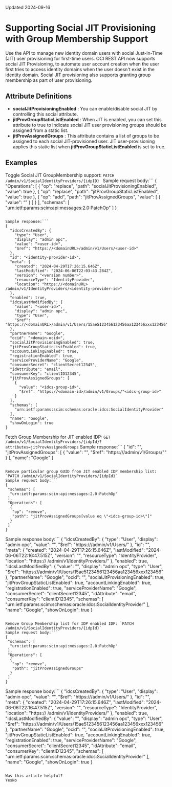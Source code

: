 Updated 2024-09-16
# Supporting Social JIT Provisioning with Group Membership Support
Use the API to manage new identity domain users with social Just-In-Time (JIT) user provisioning for first-time users.
OCI REST API now supports social JIT Provisioning, to automate user account creation when the user first tries to access identity domains when the user doesn't exist in the identity domain. Social JIT provisioning also supports granting group membership as part of user provisioning.
## Attribute Definitions
  * **socialJitProvisioningEnabled** : You can enable/disable social JIT by controlling this social attribute.
  * **jitProvGroupStaticListEnabled** : When JIT is enabled, you can set this attribute to true to indicate social JIT user provisioning groups should be assigned from a static list.
  * **jitProvAssignedGroups** : This attribute contains a list of groups to be assigned to each social JIT-provisioned user. JIT user-provisioning applies this static list when **jitProvGroupStaticListEnabled** is set to true. 


## Examples
Toggle Social JIT GroupMembership support: `PATCH /admin/v1/SocialIdentityProviders/{idpID} `
Sample request body:```
{
 "Operations": [
  {
   "op": "replace",
   "path": "socialJitProvisioningEnabled",
   "value": true
  },
  {
   "op": "replace",
   "path": "jitProvGroupStaticListEnabled",
   "value": true
  },
  {
    "op": "add",
    "path": "jitProvAssignedGroups",
    "value": [
      {
       "value": “<identitydomain-group-id>”
      }
    ]
  }
 ],
 "schemas": [
  "urn:ietf:params:scim:api:messages:2.0:PatchOp"
 ]
}

```

Sample response:```
{
  "idcsCreatedBy": {
    "type": "User",
    "display": "admin opc",
    "value": “<user-id>",
    "$ref": "https://<domainURL>/admin/v1/Users/<user-id>"
  },
  "id": "<identity-provider-id>",
  "meta": {
    "created": "2024-04-29T17:26:15.646Z",
    "lastModified": "2024-06-06T22:03:43.284Z",
    "version": "<version number>",
    "resourceType": "IdentityProvider",
    "location": "https://<domainURL> /admin/v1/IdentityProviders/<identity-provider-id>"
  },
  "enabled": true,
  "idcsLastModifiedBy": {
    "value": "<user-id>",
    "display": "admin opc",
    "type": "User",
    "$ref": "https://<domainURL>/admin/v1/Users/15ae5123456123456aa123456xxx123456"
  },
  "partnerName": "Google",
  "ocid": “<domain-ocid>",
  "socialJitProvisioningEnabled": true,
  "jitProvGroupStaticListEnabled": true,
  "accountLinkingEnabled": true,
  "registrationEnabled": true,
  "serviceProviderName": "Google",
  "consumerSecret": "clientSecret12345",
  "idAttribute": "email",
  "consumerKey": "clientID12345",
  "jitProvAssignedGroups": [
    {
      "value": "<idcs-group-id>",
      "$ref": "https://<domain-id>/admin/v1/Groups/"<idcs-group-id>"
    }
  ],
  "schemas": [
    "urn:ietf:params:scim:schemas:oracle:idcs:SocialIdentityProvider"
  ],
  "name": "Google",
  "showOnLogin": true
}

```

Fetch Group Membership for JIT enabled IDP: `GET /admin/v1/SocialIdentityProviders/{idpId}?attributes=jitProvAssignedGroups`
Sample response:```
{
  "id": "<identity-provider-id>",
  "jitProvAssignedGroups": [
    {
      "value": "<idcs-group-id>",
      "$ref": "https://<domain-id>/admin/v1/Groups/"<idcs-group-id>"
    }
  ],
  "name": "Google"
}

```

Remove particular group GUID from JIT enabled IDP membership list: `PATCH /admin/v1/SocialIdentityProviders/{idpId}`
Sample request body:```
{
 "schemas": [
  "urn:ietf:params:scim:api:messages:2.0:PatchOp"
 ],
 "Operations": [
  {
   "op": "remove",
   "path": "jitProvAssignedGroups[value eq \"<idcs-group-id>\"]"
  }
 ]
}

```

Sample response body:```
{
  "idcsCreatedBy": {
    "type": "User",
    "display": "admin opc",
    "value": “<user-id>",
    "$ref": "https://<domainURL>/admin/v1/Users/<user-id>"
  },
  "id": "<identity-provider-id>",
  "meta": {
    "created": "2024-04-29T17:26:15.646Z",
    "lastModified": "2024-06-06T22:16:47.515Z",
    "version": "<version number>",
    "resourceType": "IdentityProvider",
    "location": "https://<domainURL> /admin/v1/IdentityProviders/<identity-provider-id>"
  },
  "enabled": true,
  "idcsLastModifiedBy": {
    "value": "<user-id>",
    "display": "admin opc",
    "type": "User",
    "$ref": "https://<domainURL>/admin/v1/Users/15ae5123456123456aa123456xxx123456"
  },
  "partnerName": "Google",
  "ocid": “<domain-ocid>",
  "socialJitProvisioningEnabled": true,
  "jitProvGroupStaticListEnabled": true,
  "accountLinkingEnabled": true,
  "registrationEnabled": true,
  "serviceProviderName": "Google",
  "consumerSecret": "clientSecret12345",
  "idAttribute": "email",
  "consumerKey": "clientID12345",
  "schemas": [
    "urn:ietf:params:scim:schemas:oracle:idcs:SocialIdentityProvider"
  ],
  "name": "Google",
  "showOnLogin": true
}

```

Remove Group Membership list for IDP enabled IDP: `PATCH /admin/v1/SocialIdentityProviders/{idpId}`
Sample request body:```
{
 "schemas": [
  "urn:ietf:params:scim:api:messages:2.0:PatchOp"
 ],
 "Operations": [
  {
   "op": "remove",
   "path": "jitProvAssignedGroups"
  }
 ]
}

```

Sample response body:```
{
  "idcsCreatedBy": {
    "type": "User",
    "display": "admin opc",
    "value": “<user-id>",
    "$ref": "https://<domainURL>/admin/v1/Users/<user-id>"
  },
  "id": "<identity-provider-id>",
  "meta": {
    "created": "2024-04-29T17:26:15.646Z",
    "lastModified": "2024-06-06T22:16:47.515Z",
    "version": "<version number>",
    "resourceType": "IdentityProvider",
    "location": "https://<domainURL> /admin/v1/IdentityProviders/<identity-provider-id>"
  },
  "enabled": true,
  "idcsLastModifiedBy": {
    "value": "<user-id>",
    "display": "admin opc",
    "type": "User",
    "$ref": "https://<domainURL>/admin/v1/Users/15ae5123456123456aa123456xxx123456"
  },
  "partnerName": "Google",
  "ocid": “<domain-ocid>",
  "socialJitProvisioningEnabled": true,
  "jitProvGroupStaticListEnabled": true,
  "accountLinkingEnabled": true,
  "registrationEnabled": true,
  "serviceProviderName": "Google",
  "consumerSecret": "clientSecret12345",
  "idAttribute": "email",
  "consumerKey": "clientID12345",
  "schemas": [
    "urn:ietf:params:scim:schemas:oracle:idcs:SocialIdentityProvider"
  ],
  "name": "Google",
  "showOnLogin": true
}

```

Was this article helpful?
YesNo

